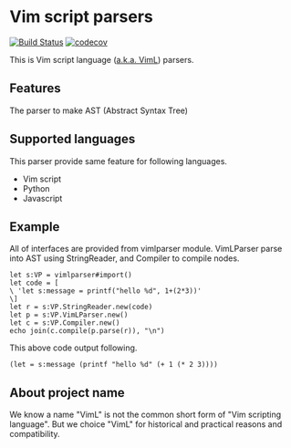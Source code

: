 # Vim script parsers

[![Build Status](https://travis-ci.org/vim-jp/vim-vimlparser.svg?branch=master)](https://travis-ci.org/vim-jp/vim-vimlparser) [![codecov](https://codecov.io/gh/vim-jp/vim-vimlparser/branch/master/graph/badge.svg)](https://codecov.io/gh/vim-jp/vim-vimlparser)

This is Vim script language ([a.k.a. VimL](#about-project-name)) parsers.

## Features

The parser to make AST (Abstract Syntax Tree)

## Supported languages

This parser provide same feature for following languages.

* Vim script
* Python
* Javascript 

## Example

All of interfaces are provided from vimlparser module. VimLParser parse into AST using StringReader, and Compiler to compile nodes.

```vim
let s:VP = vimlparser#import()
let code = [
\ 'let s:message = printf("hello %d", 1+(2*3))'
\]
let r = s:VP.StringReader.new(code)
let p = s:VP.VimLParser.new()
let c = s:VP.Compiler.new()
echo join(c.compile(p.parse(r)), "\n")
```

This above code output following.

```
(let = s:message (printf "hello %d" (+ 1 (* 2 3))))
```

## About project name

We know a name "VimL" is not the common short form of "Vim scripting language".
But we choice "VimL" for historical and practical reasons and compatibility.
